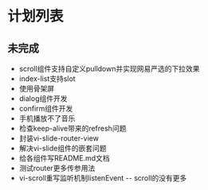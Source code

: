 # 计划列表

## 未完成
- scroll组件支持自定义pulldown并实现网易严选的下拉效果
- index-list支持slot
- 使用骨架屏
- dialog组件开发
- confirm组件开发
- 手机播放不了音乐
- 检查keep-alive带来的refresh问题
- 封装vi-slide-router-view
- 解决vi-slide组件的嵌套问题
- 给各组件写README.md文档
- 测试router更多传参用法
- vi-scroll重写监听机制listenEvent
-- scroll的没有更多

